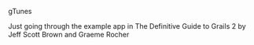 gTunes

Just going through the example app in The Definitive Guide to Grails 2 by Jeff Scott Brown and Graeme Rocher